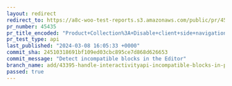 ```yaml
---
layout: redirect
redirect_to: https://a8c-woo-test-reports.s3.amazonaws.com/public/pr/45435/api/index.html
pr_number: 45435
pr_title_encoded: "Product+Collection%3A+Disable+client+side+navigation+if+blocks+incompatible+with+Interactivity+API+are+detected"
pr_test_type: api
last_published: "2024-03-08 16:05:33 +0000"
commit_sha: 24510318691bf109ed03cbc895ce7d868d626653
commit_message: "Detect incompatible blocks in the Editor"
branch_name: add/43395-handle-interactivityapi-incompatible-blocks-in-product-collection-block
passed: true
---
```

